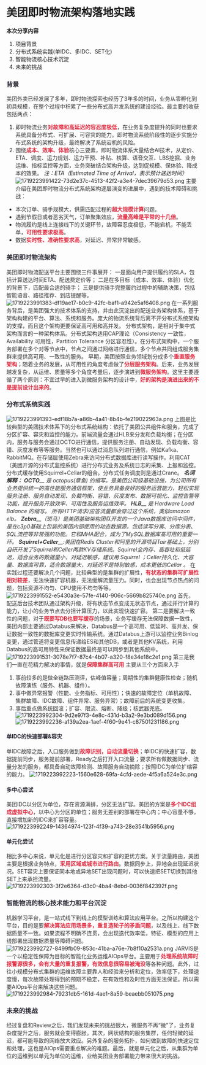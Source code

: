 # 美团即时物流架构落地实践
**本次分享内容**
1. 项目背景
2. 分布式系统实践(单IDC、多IDC、SET化)
3. 智能物流核心技术沉淀
4. 未来的挑战
### <font style="color:rgb(42, 41, 53);background-color:rgb(253, 253, 253);">背景</font>
<font style="color:rgb(51, 51, 51);background-color:rgb(253, 253, 253);">美团外卖已经发展了多年，即时物流探索也经历了3年多的时间，业务从零孵化到初具规模，在整个过程中积累了一些分布式高并发系统的建设经验。最主要的收获包括两点：</font>
1. <font style="color:rgb(51, 51, 51);background-color:rgb(253, 253, 253);">即时物流业务</font>**<font style="color:#DF2A3F;background-color:rgb(253, 253, 253);">对故障和高延迟的容忍度极低</font>**<font style="color:rgb(51, 51, 51);background-color:rgb(253, 253, 253);">，在业务复杂度提升的同时也要求系统具备分布式、可扩展、可容灾的能力。即时物流系统阶段性的逐步实施分布式系统的架构升级，最终解决了系统宕机的风险。</font>
2. <font style="color:rgb(51, 51, 51);background-color:rgb(253, 253, 253);">围绕</font>**<font style="color:#DF2A3F;background-color:rgb(253, 253, 253);">成本、效率、体验</font>**<font style="color:rgb(51, 51, 51);background-color:rgb(253, 253, 253);">核心三要素，即时物流体系大量结合AI技术，从定价、ETA、调度、运力规划、运力干预、补贴、核算、语音交互、LBS挖掘、业务运维、指标监控等方面，业务突破结合架构升级，达到促规模、保体验、降成本的效果。</font>
_注：ETA（Estimated Time of Arrival，表示预计送达时间）_
![1719223991422-73d2e37c-4513-42f2-a3e4-7dec39679d53.png](./img/Ru5DXMRRImUbAh-b/1719223991422-73d2e37c-4513-42f2-a3e4-7dec39679d53-749360.png)
<font style="color:rgb(51, 51, 51);background-color:rgb(253, 253, 253);">主要介绍在美团即时物流分布式系统架构逐层演变的进展中，遇到的技术障碍和挑战：</font>
+ <font style="color:rgb(51, 51, 51);background-color:rgb(253, 253, 253);">本次订单、骑手规模大，供需匹配过程的</font>**<font style="color:#DF2A3F;background-color:rgb(253, 253, 253);">超大规模计算</font>**<font style="color:rgb(51, 51, 51);background-color:rgb(253, 253, 253);">问题。</font>
+ <font style="color:rgb(51, 51, 51);background-color:rgb(253, 253, 253);">遇到节假日或者恶劣天气，订单聚集效应，</font>**<font style="color:#DF2A3F;background-color:rgb(253, 253, 253);">流量高峰是平常的十几倍</font>**<font style="color:rgb(51, 51, 51);background-color:rgb(253, 253, 253);">。</font>
+ <font style="color:rgb(51, 51, 51);background-color:rgb(253, 253, 253);">物流履约是线上连接线下的关键环节，故障容忍度极低，不能宕机，不能丢单，</font>**<font style="color:#DF2A3F;background-color:rgb(253, 253, 253);">可用性要求极高</font>**<font style="color:rgb(51, 51, 51);background-color:rgb(253, 253, 253);">。</font>
+ <font style="color:rgb(51, 51, 51);background-color:rgb(253, 253, 253);">数据</font>**<font style="color:#DF2A3F;background-color:rgb(253, 253, 253);">实时性、准确性要求高</font>**<font style="color:rgb(51, 51, 51);background-color:rgb(253, 253, 253);">，对延迟、异常非常敏感。</font>
### <font style="color:rgb(42, 41, 53);background-color:rgb(253, 253, 253);">美团即时物流架构</font>
<font style="color:rgb(51, 51, 51);background-color:rgb(253, 253, 253);">美团即时物流配送平台主要围绕三件事展开：</font>
<font style="color:rgb(51, 51, 51);background-color:rgb(253, 253, 253);">一是面向用户提供履约的SLA，包括计算送达时间ETA、配送费定价等；</font>
<font style="color:rgb(51, 51, 51);background-color:rgb(253, 253, 253);">二是在多目标（成本、效率、体验）优化的背景下，匹配最合适的骑手；</font>
<font style="color:rgb(51, 51, 51);background-color:rgb(253, 253, 253);">三是提供骑手完整履约过程中的辅助决策，包括智能语音、路径推荐、到店提醒等。</font>
![1719223991383-df19ae17-b0c9-42fc-baf1-a942e5af6408.png](./img/Ru5DXMRRImUbAh-b/1719223991383-df19ae17-b0c9-42fc-baf1-a942e5af6408-973672.png)
<font style="color:rgb(51, 51, 51);background-color:rgb(253, 253, 253);">在一系列服务背后，是美团强大的技术体系的支持，并由此沉淀出的配送业务架构体系，基于架构构建的平台、算法、系统和服务。庞大的物流系统背后离不开分布式系统架构的支撑，而且这个架构更要保证高可用和高并发。</font>
<font style="color:rgb(51, 51, 51);background-color:rgb(253, 253, 253);">分布式架构，是相对于集中式架构而言的一种架构体系。分布式架构适用CAP理论（Consistency 一致性，Availability 可用性，Partition Tolerance 分区容忍性）。在分布式架构中，一个服务部署在多个对等节点中，节点之间通过网络进行通信，多个节点共同组成服务集群来提供高可用、一致性的服务。</font>
<font style="color:rgb(51, 51, 51);background-color:rgb(253, 253, 253);">早期，美团按照业务领域划分成多个</font>**<font style="color:#DF2A3F;background-color:rgb(253, 253, 253);">垂直服务架构</font>**<font style="color:rgb(51, 51, 51);background-color:rgb(253, 253, 253);">；随着业务的发展，从可用性的角度考虑做了</font>**<font style="color:#DF2A3F;background-color:rgb(253, 253, 253);">分层服务架构</font>**<font style="color:rgb(51, 51, 51);background-color:rgb(253, 253, 253);">。后来，业务发展越发复杂，从运维、质量等多个角度考量后，逐步演进到</font>**<font style="color:#DF2A3F;background-color:rgb(253, 253, 253);">微服务架构</font>**<font style="color:rgb(51, 51, 51);background-color:rgb(253, 253, 253);">。这里主要遵循了两个原则：不宜过早的进入到微服务架构的设计中，</font>**<font style="color:#DF2A3F;background-color:rgb(253, 253, 253);">好的架构是演进出来的不是提前设计出来的</font>**<font style="color:rgb(51, 51, 51);background-color:rgb(253, 253, 253);">。</font>
### <font style="color:rgb(42, 41, 53);background-color:rgb(253, 253, 253);">分布式系统实践</font>
![1719223991393-edf18b7a-a86b-4a41-8b4b-fe219022963a.png](./img/Ru5DXMRRImUbAh-b/1719223991393-edf18b7a-a86b-4a41-8b4b-fe219022963a-853417.png)
<font style="color:rgb(51, 51, 51);background-color:rgb(253, 253, 253);">上图是比较典型的美团技术体系下的分布式系统结构：依托了美团公共组件和服务，完成了分区扩容、容灾和监控的能力。前端流量会通过HLB来分发和负载均衡；在分区内，服务与服务会通过OCTO进行通信，提供服务注册、自动发现、负载均衡、容错、灰度发布等等服务。当然也可以通过消息队列进行通信，例如Kafka、RabbitMQ。在存储层使用Zebra来访问分布式数据库进行读写操作。利用CAT（美团开源的分布式监控系统）进行分布式业务及系统日志的采集、上报和监控。分布式缓存使用Squirrel+Cellar的组合。分布式任务调度则是通过Crane。</font>
_**<font style="color:rgb(51, 51, 51);background-color:rgb(253, 253, 253);">名词解释：</font>**_
_**<font style="color:rgb(51, 51, 51);background-color:rgb(253, 253, 253);">OCTO</font>**__<font style="color:rgb(51, 51, 51);background-color:rgb(253, 253, 253);"> 是 octopus(章鱼) 的缩写。是美团公司级基础设施，为公司所有业务提供统一的高性能服务通信框架，使业务具备良好的服务运营能力，轻松实现服务注册、服务自动发现、负载均衡、容错、灰度发布、数据可视化、监控告警等功能，提升服务开放效率、可用性及服务运维效率。</font>_
_**<font style="color:rgb(51, 51, 51);background-color:rgb(253, 253, 253);">HLB</font>**__<font style="color:rgb(51, 51, 51);background-color:rgb(253, 253, 253);"> 是 Hardware Load Balance 的缩写。 所有HTTP请求/应答流量都会穿过这个系统，类似amazon elb。</font>_
_**<font style="color:rgb(51, 51, 51);background-color:rgb(253, 253, 253);">Zebra</font>**__<font style="color:rgb(51, 51, 51);background-color:rgb(253, 253, 253);">（斑马）是美团基础架构团队开发的一个Java数据库访问中间件，是在c3p0基础上包装的美团内部使用的动态数据源，包括读写分离、分库分表、SQL流控等非常强的功能。它和MHA配合，成为了MySQL数据库高可用的重要一环。</font>_
_**<font style="color:rgb(51, 51, 51);background-color:rgb(253, 253, 253);">Squirrel+Celler</font>**__<font style="color:rgb(51, 51, 51);background-color:rgb(253, 253, 253);">:美团在Redis Cluster和阿里的开源项目Tair基础上，分别自研开发了Squirrel和Celler两款KV存储系统。Squirrel全内存、高吞吐和低延迟，适合业务的数据量小，对延迟敏感，建议用 Squirrel ；Celler持久化、大容量、数据高可靠，适合数据量大，对延迟不是特别敏感，成本更低的Cellar 。</font>_
_<font style="color:rgb(51, 51, 51);background-color:rgb(253, 253, 253);"></font>_
<font style="color:rgb(51, 51, 51);background-color:rgb(253, 253, 253);">在实践过程还要解决几个问题，比较典型的是集群的扩展性，</font>**<font style="color:#DF2A3F;background-color:rgb(253, 253, 253);">有状态的集群可扩展性相对较差</font>**<font style="color:rgb(51, 51, 51);background-color:rgb(253, 253, 253);">，无法快速扩容机器，无法缓解流量压力。同时，也会出现节点热点的问题，包括资源不均匀、CPU使用不均匀等等。</font>
![1719223991552-e5430a3e-57fe-4140-906c-5669b825740e.png](./img/Ru5DXMRRImUbAh-b/1719223991552-e5430a3e-57fe-4140-906c-5669b825740e-373389.png)
<font style="color:rgb(51, 51, 51);background-color:rgb(253, 253, 253);">首先，配送后台技术团队通过架构升级，将有状态节点变成无状态节点，通过并行计算的能力，让小的业务节点去分担计算压力，以此实现快速扩容。</font>
<font style="color:rgb(51, 51, 51);background-color:rgb(253, 253, 253);">第二是要解决一致性的问题，对于</font>**<font style="color:#DF2A3F;background-color:rgb(253, 253, 253);">既要写DB也要写缓存</font>**<font style="color:rgb(51, 51, 51);background-color:rgb(253, 253, 253);">的场景，业务写缓存无法保障数据一致性，美团内部主要通过Databus来解决，Databus是一个高可用、低延时、高并发、保证数据一致性的数据库变更实时传输系统。通过Databus上游可以监控业务Binlog变更，通过管道将变更信息传递给ES和其他DB，或者是其他KV系统，利用Databus的高可用特性来保证数据最终是可以同步到其他系统中。</font>
![1719223991531-3078e7f7-87c4-4b07-a320-f8e34e18c2e1.png](./img/Ru5DXMRRImUbAh-b/1719223991531-3078e7f7-87c4-4b07-a320-f8e34e18c2e1-342425.png)
<font style="color:rgb(51, 51, 51);background-color:rgb(253, 253, 253);">第三是我们一直在花精力解决的事情，就是</font>**<font style="color:#DF2A3F;background-color:rgb(253, 253, 253);">保障集群高可用</font>**
<font style="color:rgb(51, 51, 51);background-color:rgb(253, 253, 253);">主要从三个方面来入手</font>
1. <font style="color:rgb(51, 51, 51);background-color:rgb(253, 253, 253);">事前较多的是做全链路压测评，估峰值容量；周期性的集群健康性检查；随机故障演练（服务、机器、组件）。</font>
2. <font style="color:rgb(51, 51, 51);background-color:rgb(253, 253, 253);">事中做异常报警（性能、业务指标、可用性）；快速的故障定位（单机故障、集群故障、IDC故障、组件异常、服务异常）；故障前后的系统变更收集。</font>
3. <font style="color:rgb(51, 51, 51);background-color:rgb(253, 253, 253);">事后重点做系统回滚；扩容、限流、熔断、降级；核武器兜底。</font>
![1719223992304-9d2e97f3-4e8c-431d-b3a2-9e3bd089d156.png](./img/Ru5DXMRRImUbAh-b/1719223992304-9d2e97f3-4e8c-431d-b3a2-9e3bd089d156-592084.png)
![1719223992236-a139a2ea-1aef-4f60-9e41-c87501231186.png](./img/Ru5DXMRRImUbAh-b/1719223992236-a139a2ea-1aef-4f60-9e41-c87501231186-566550.png)
#### <font style="color:rgb(42, 41, 53);background-color:rgb(253, 253, 253);">单IDC的快速部署&容灾</font>
<font style="color:rgb(51, 51, 51);background-color:rgb(253, 253, 253);">单IDC故障之后，入口服务做到</font>**<font style="color:#DF2A3F;background-color:rgb(253, 253, 253);">故障识别，自动流量切换</font>**<font style="color:rgb(51, 51, 51);background-color:rgb(253, 253, 253);">；单IDC的快速扩容，数据提前同步，服务提前部署，Ready之后打开入口流量；要求所有做数据同步、流量分发的服务，都具备自动故障检测、故障服务自动摘除；按照IDC为单位扩缩容的能力。</font>
![1719223992223-1560e628-69fa-4cfd-aede-4f5a6a524e3c.png](./img/Ru5DXMRRImUbAh-b/1719223992223-1560e628-69fa-4cfd-aede-4f5a6a524e3c-311327.png)
#### <font style="color:rgb(42, 41, 53);background-color:rgb(253, 253, 253);">多中心尝试</font>
<font style="color:rgb(51, 51, 51);background-color:rgb(253, 253, 253);">美团IDC以分区为单位，存在资源满排，分区无法扩容。美团的方案是</font>**<font style="color:#DF2A3F;background-color:rgb(253, 253, 253);">多个IDC组成虚拟中心</font>**<font style="color:rgb(51, 51, 51);background-color:rgb(253, 253, 253);">，以中心为分区的单位；服务无差别的部署在中心内；中心容量不够，直接增加新的IDC来扩容容量。</font>
![1719223992249-14364974-123f-4f39-a743-28e3541b5956.png](./img/Ru5DXMRRImUbAh-b/1719223992249-14364974-123f-4f39-a743-28e3541b5956-633160.png)
#### <font style="color:rgb(42, 41, 53);background-color:rgb(253, 253, 253);">单元化尝试</font>
<font style="color:rgb(51, 51, 51);background-color:rgb(253, 253, 253);">相比多中心来说，单元化是进行分区容灾和扩容的更优方案。关于流量路由，美团主要是根据业务特点，</font>**<font style="color:#DF2A3F;background-color:rgb(253, 253, 253);">采用区域或城市进行路由</font>**<font style="color:rgb(51, 51, 51);background-color:rgb(253, 253, 253);">。数据同步上，异地会出现延迟状况。SET容灾上要保证同本地或异地SET出现问题时，可以快速把SET切换到其他SET上来承担流量。</font>
![1719223992303-3f2e6364-d3c0-4ba4-8ebd-0036f842392f.png](./img/Ru5DXMRRImUbAh-b/1719223992303-3f2e6364-d3c0-4ba4-8ebd-0036f842392f-577993.png)
### <font style="color:rgb(42, 41, 53);background-color:rgb(253, 253, 253);">智能物流的核心技术能力和平台沉淀</font>
<font style="color:rgb(51, 51, 51);background-color:rgb(253, 253, 253);">机器学习平台，是一站式线下到线上的模型训练和算法应用平台。之所以构建这个平台，目的是要</font>**<font style="color:#DF2A3F;background-color:rgb(253, 253, 253);">解决算法应用场景多，重复造轮子的矛盾问题</font>**<font style="color:rgb(51, 51, 51);background-color:rgb(253, 253, 253);">，以及线上、线下数据质量不一致。如果流程不明确不连贯，会出现迭代效率低，特征、模型的应用上线部署出现数据质量等障碍问题。</font>
![1719223992727-8499fb09-853c-41ba-a76e-7b8f10a2531a.png](./img/Ru5DXMRRImUbAh-b/1719223992727-8499fb09-853c-41ba-a76e-7b8f10a2531a-481949.png)
<font style="color:rgb(51, 51, 51);background-color:rgb(253, 253, 253);">JARVIS是一个以稳定性保障为目标的智能化业务运维AIOps平台。主要用于</font>**<font style="color:#DF2A3F;background-color:rgb(253, 253, 253);">处理系统故障时报警源很多，会有大量的重复报警，有效信息很容易被淹没</font>**<font style="color:rgb(51, 51, 51);background-color:rgb(253, 253, 253);">等各种问题。此外，过往小规模分布式集群的运维故障主要靠人和经验来分析和定位，效率低下，处理速度慢，每次故障处理得到的预期不稳定，在有效性和及时性方面无法保证。所以需要AIOps平台来解决这些问题。</font>
![1719223992984-79231db5-161d-4ae1-8a59-beaebb051075.png](./img/Ru5DXMRRImUbAh-b/1719223992984-79231db5-161d-4ae1-8a59-beaebb051075-315979.png)
### <font style="color:rgb(42, 41, 53);background-color:rgb(253, 253, 253);">未来的挑战</font>
<font style="color:rgb(51, 51, 51);background-color:rgb(253, 253, 253);">经过复盘和Review之后，我们发现未来的挑战很大，微服务不再“微”了，业务复杂度提升之后，服务就会变得膨胀。其次，网状结构的服务集群，任何轻微的延迟，都可能导致的网络放大效应。另外复杂的服务拓扑，如何做到故障的快速定位和处理，这也是AIOps需要重点解决的难题。最后，就是单元化之后，从集群为单位的运维到以单元为单位的运维，业给美团业务部署能力带来很大的挑战。</font>
